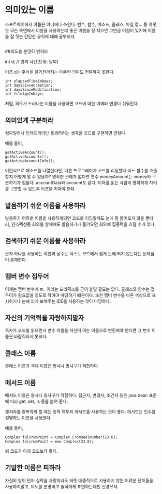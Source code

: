 # 의미있는 이름


소프트웨어에서 이름은 어디에나 쓰인다. 변수, 함수, 메소드, 클래스, 파일 명... 등 이렇듯 모든 측면에서 이름을 사용하는데 좋은 이름을 잘 지으면 그만큼 이점이 있기에 이름을 잘 짓는 간단한 규칙에 대해 공부하자. 

##
##의도를 분명히 밝혀라

int d; // 경과 시간(단위: 날짜)

이름 d는 주석을 달기전까지는 아무런 의미도 전달하지 못한다. 

	int elapsedTimeInDays;
	int daysSinceCreation;
	int daysSinceModification;
	int fileAgeInDays;

처럼, 의도가 드러나는 이름을 사용하면 코드에 대한 이해와 변경이 쉬워진다. 


##
## 의미있게 구분하라

컴파일러나 인터프리터만 통과하려는 생각을 코드를 구현하면 안된다.

예를 들어,

	getActiveAccount();
	getActiveAccounts();
	getActiveAccountInfo();

이런식으로 메소드를 나열한다면, 다른 프로그래머가 코드를 리딩할때 어느 함수를 호출할지 어떻게 알 수 있을까?
명확한 관례가 없다면 변수 moneyAmount는 money와 구분하기가 힘들다. accountData와 account도 같다.
이처럼 읽는 사람이 명확하게 차이를 구분할 수 있도록 이름을 지어야 한다.



## 발음하기 쉬운 이름을 사용하라

발음하기 어려운 이름을 사용하게되면 코드를 리딩할때도 눈에 잘 들어오지 않을 뿐더러, 인스펙션등 회의를 할때에도 발음하기가 들어오면 회의에 집중력을 흐릴 수가 있다.



## 검색하기 쉬운 이름을 사용하라

문자 하나를 사용하는 이름과 상수는 텍스트 코드에서 쉽게 눈에 띄지 않는다는 문제점이 존재한다.



## 멤버 변수 접두어

이제는 멤버 변수에 m_ 이라는 프리픽스를 굳이 붙일 필요는 없다. 클래스와 함수는 접두어가 필요없을 정도로 작아야 마땅하기 떄문이다.
또한 멤버 변수를 다른 색상으로 표시하거나 눈에 띄게 보여주는 IDE를 사용하는 것이 마땅하다.



## 자신의 기억력을 자랑하지말자

독자가 코드를 읽으면서 변수 이름을 자신이 아는 이름으로 변환해야 한다면 그 변수 이름은 바람직하지 못하다.


## 클래스 이름

클래스 이름과 객체 이름은 명사나 명사구가 적합하다.



## 메서드 이름
메서드 이름은 동사나 동사구가 적합하다. 접근자, 변경자, 조건자 등은 java bean 표준에 따라 get, set, is 등을 붙여 준다.

생서자를 중복적의 할 떄는 정적 팩토리 메서드를 사용하는 것이 좋다. 메서드는 인수를 설명하는 이름을 사용한다.

예를 들어,

	Complex fulcrumPoint = Complex.FromRealNumber(23.0);
	Complex fulcrumPoint = new Complex(23.0);

위 코드가 아래 코드보다 좋다.



## 기발한 이름은 피하라
자신의 영어 단어 실력을 자랑이라도 하듯 대중적으로 사용하지 않는 어려운 단어들을 사용하지말고, 의도를 분명하고 솔직하게 표현하는데만 신경쓰자.